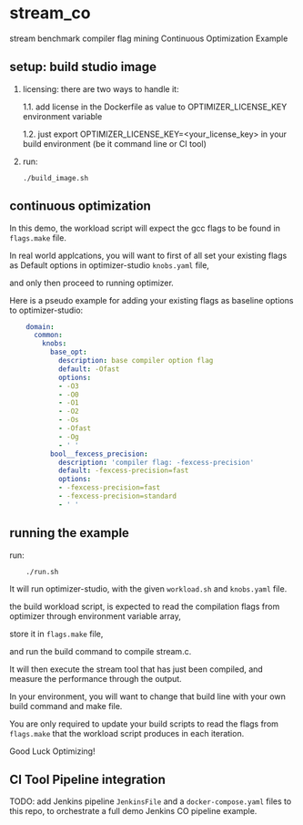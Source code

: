 # stream_co

stream benchmark compiler flag mining Continuous Optimization Example

## setup: build studio image

1. licensing: there are two ways to handle it:

    1.1. add license in the Dockerfile as value to OPTIMIZER_LICENSE_KEY environment variable

    1.2. just export OPTIMIZER_LICENSE_KEY=<your_license_key> in your build environment (be it command line or CI tool)

2. run:

    ```shell
    ./build_image.sh
    ```

## continuous optimization

In this demo, the workload script will expect the gcc flags to be found in `flags.make` file.

In real world applcations, you will want to first of all set your existing flags as Default options in optimizer-studio `knobs.yaml` file,

and only then proceed to running optimizer.

Here is a pseudo example for adding your existing flags as baseline options to optimizer-studio:

```yaml
    domain:
      common:
        knobs:
          base_opt:
            description: base compiler option flag
            default: -Ofast
            options:
            - -O3
            - -O0
            - -O1
            - -O2
            - -Os
            - -Ofast
            - -Og
            - ' '
          bool__fexcess_precision:
            description: 'compiler flag: -fexcess-precision'
            default: -fexcess-precision=fast
            options:
            - -fexcess-precision=fast
            - -fexcess-precision=standard
            - ' '
```

## running the example

run:

```shell
    ./run.sh
```

It will run optimizer-studio, with the given `workload.sh` and `knobs.yaml` file.

the build workload script, is expected to read the compilation flags from optimizer through environment variable array,

store it in `flags.make` file,

and run the build command to compile stream.c.

It will then execute the stream tool that has just been compiled, and measure the performance through the output.

In your environment, you will want to change that build line with your own build command and make file.

You are only required to update your build scripts to read the flags from `flags.make` that the workload script produces in each iteration.

Good Luck Optimizing!

## CI Tool Pipeline integration

TODO: add Jenkins pipeline `JenkinsFile` and a `docker-compose.yaml` files to this repo, to orchestrate a full demo Jenkins CO pipeline example.
